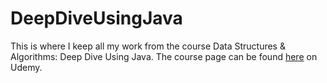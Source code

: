 # DeepDiveUsingJava

This is where I keep all my work from the course Data Structures & Algorithms: Deep Dive Using Java. The course page can be found [here](https://www.udemy.com/course/data-structures-and-algorithms-deep-dive-using-java/) on Udemy.
